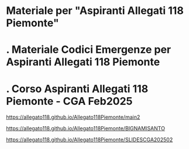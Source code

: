 # Materiale per "Aspiranti Allegati 118 Piemonte"
# . Materiale Codici Emergenze per Aspiranti Allegati 118 Piemonte
# . Corso Aspiranti Allegati 118 Piemonte - CGA Feb2025

https://allegato118.github.io/Allegato118Piemonte/main2

https://allegato118.github.io/Allegato118Piemonte/BIGNAMISANTO

https://allegato118.github.io/Allegato118Piemonte/SLIDESCGA202502


